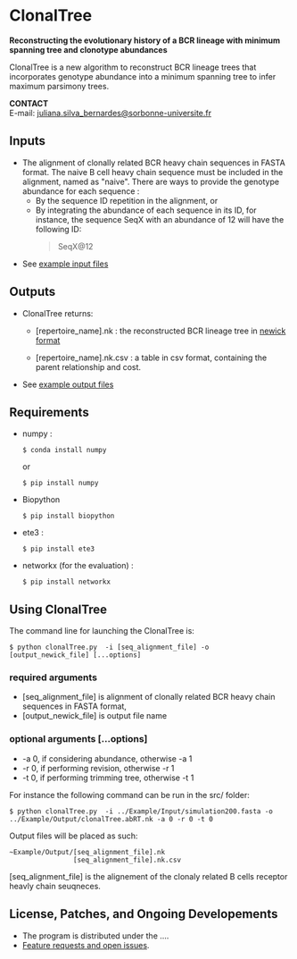 # ClonalTree

**Reconstructing the evolutionary history of a BCR lineage with minimum spanning tree and clonotype abundances**

ClonalTree is a new algorithm to reconstruct BCR lineage trees that incorporates genotype abundance into a minimum spanning tree to infer maximum parsimony trees.

**CONTACT**  
  E-mail: 
  juliana.silva_bernardes@sorbonne-universite.fr 
  
## Inputs
 
  * The alignment of clonally related BCR heavy chain sequences in FASTA format. The naive B cell heavy chain sequence must be included in the alignment, named as "naive". There are ways to provide the genotype abundance for each sequence :
    * By the sequence ID repetition in the alignment, or
    * By integrating the abundance of each sequence in its ID, for instance, the sequence SeqX with an abundance of 12 will have the following ID:
      >SeqX@12
  * See [example input files](https://github.com/julibinho/ClonalTree/Example/Input)

## Outputs

  * ClonalTree returns:

    - [repertoire_name].nk : the reconstructed BCR lineage tree in [newick format](https://en.wikipedia.org/wiki/Newick_format) 

    - [repertoire_name].nk.csv :  a table in csv format, containing the parent relationship and cost.
  * See [example output files](https://github.com/julibinho/ClonalTree/Example/Output)

     
      
## Requirements 

  * numpy :
      ```
      $ conda install numpy
      ```
      or 
      ```
      $ pip install numpy
      ```

  * Biopython
      ```
      $ pip install biopython
      ```

  * ete3 :
      ```
      $ pip install ete3
      ```

  * networkx (for the evaluation) :
      ```
      $ pip install networkx
      ```


## Using ClonalTree 
   The command line for launching the ClonalTree is:

  ```
  $ python clonalTree.py  -i [seq_alignment_file] -o [output_newick_file] [...options]

  ```
### required arguments 
  * [seq_alignment_file] is alignment of clonally related BCR heavy chain sequences in FASTA format,
  * [output_newick_file] is output file name

### optional arguments [...options]

  * -a 0, if considering abundance, otherwise -a 1
  * -r 0, if performing revision, otherwise -r 1
  * -t 0, if performing trimming tree, otherwise -t 1


  For instance the following command can be run in the src/ folder:
  ```
  $ python clonalTree.py  -i ../Example/Input/simulation200.fasta -o ../Example/Output/clonalTree.abRT.nk -a 0 -r 0 -t 0
  ```
                      
  Output files will be placed as such:
  ```
  ~Example/Output/[seq_alignment_file].nk
                  [seq_alignment_file].nk.csv
 ```
 [seq_alignment_file] is the alignement of the clonaly related B cells receptor heavly chain seuqneces.

## License, Patches, and Ongoing Developements

  * The program is distributed under the ....
  * [Feature requests and open issues](https://github.com/julibinho/ClonalTree/issues).
